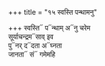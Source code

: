 +++
title = "१५ स्वस्ति पन्थामनु"

+++
स्वस्ति᳓ प᳓न्थाम् अ᳓नु चरेम  
सूर्याचन्द्रम᳓साव् इव  
पु᳓नर् द᳓दता अ᳓घ्नता  
जानता᳓ सं᳓ गमेमहि
